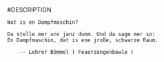#DESCRIPTION

    Wat is en Dampfmaschin?

    Da stelle mer uns janz dumm. Und da sage mer so:
    En Dampfmaschin, dat is ene jroße, schwarze Raum.

        -- Lehrer Bömmel ( Feuerzangenbowle )
